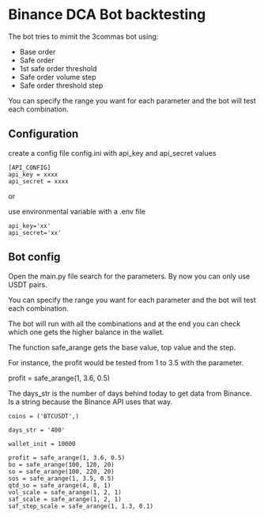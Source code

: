 # Binance DCA Bot backtesting

The bot tries to mimit the 3commas bot using:

- Base order
- Safe order
- 1st safe order threshold
- Safe order volume step
- Safe order threshold step

You can specify the range you want for each parameter and the bot will test each combination.

## Configuration

create a config file config.ini with api_key and api_secret values
```
[API_CONFIG]
api_key = xxxx
api_secret = xxxx
```
or

use environmental variable with a .env file

```
api_key='xx'
api_secret='xx'
```

## Bot config

Open the main.py file search for the parameters. By now you can only use USDT pairs.

You can specify the range you want for each parameter and the bot will test each combination.

The bot will run with all the combinations and at the end you can check which one gets the higher balance in the wallet.

The function safe_arange gets the base value, top value and the step.

For instance, the profit would be tested from 1 to 3.5 with the parameter.

profit = safe_arange(1, 3.6, 0.5)

The days_str is the number of days behind today to get data from Binance. Is a string because the Binance API uses that way.

```
coins = ('BTCUSDT',)

days_str = '400'

wallet_init = 10000

profit = safe_arange(1, 3.6, 0.5)
bo = safe_arange(100, 120, 20)
so = safe_arange(100, 220, 20)
sos = safe_arange(1, 3.5, 0.5)
qtd_so = safe_arange(4, 8, 1)
vol_scale = safe_arange(1, 2, 1)
saf_scale = safe_arange(1, 2, 1)
saf_step_scale = safe_arange(1, 1.3, 0.1)

```

